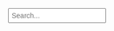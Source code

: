 <span style="float:right; margin-right:20px;">
  <input type="search" placeholder="Search..." id="custom-search" style="padding:5px; font-size:14px;" />
</span>
